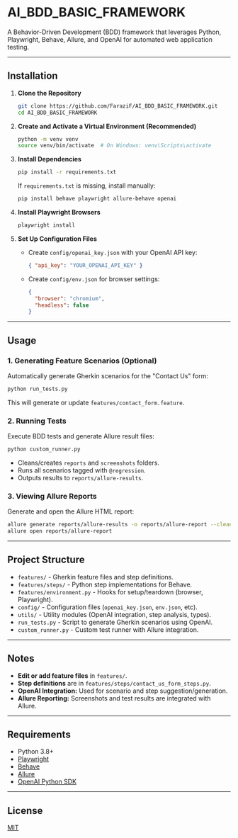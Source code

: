 # AI_BDD_BASIC_FRAMEWORK

A Behavior-Driven Development (BDD) framework that leverages Python, Playwright, Behave, Allure, and OpenAI for automated web application testing.

---

## Installation

1. **Clone the Repository**
    ```bash
    git clone https://github.com/FaraziF/AI_BDD_BASIC_FRAMEWORK.git
    cd AI_BDD_BASIC_FRAMEWORK
    ```

2. **Create and Activate a Virtual Environment (Recommended)**
    ```bash
    python -m venv venv
    source venv/bin/activate  # On Windows: venv\Scripts\activate
    ```

3. **Install Dependencies**
    ```bash
    pip install -r requirements.txt
    ```
    If `requirements.txt` is missing, install manually:
    ```bash
    pip install behave playwright allure-behave openai
    ```

4. **Install Playwright Browsers**
    ```bash
    playwright install
    ```

5. **Set Up Configuration Files**
    - Create `config/openai_key.json` with your OpenAI API key:
      ```json
      { "api_key": "YOUR_OPENAI_API_KEY" }
      ```
    - Create `config/env.json` for browser settings:
      ```json
      {
        "browser": "chromium",
        "headless": false
      }
      ```

---

## Usage

### 1. **Generating Feature Scenarios (Optional)**
Automatically generate Gherkin scenarios for the "Contact Us" form:
```bash
python run_tests.py
```
This will generate or update `features/contact_form.feature`.

### 2. **Running Tests**
Execute BDD tests and generate Allure result files:
```bash
python custom_runner.py
```
- Cleans/creates `reports` and `screenshots` folders.
- Runs all scenarios tagged with `@regression`.
- Outputs results to `reports/allure-results`.

### 3. **Viewing Allure Reports**
Generate and open the Allure HTML report:
```bash
allure generate reports/allure-results -o reports/allure-report --clean
allure open reports/allure-report
```

---

## Project Structure

- `features/` - Gherkin feature files and step definitions.
- `features/steps/` - Python step implementations for Behave.
- `features/environment.py` - Hooks for setup/teardown (browser, Playwright).
- `config/` - Configuration files (`openai_key.json`, `env.json`, etc).
- `utils/` - Utility modules (OpenAI integration, step analysis, types).
- `run_tests.py` - Script to generate Gherkin scenarios using OpenAI.
- `custom_runner.py` - Custom test runner with Allure integration.

---

## Notes

- **Edit or add feature files** in `features/`.
- **Step definitions** are in `features/steps/contact_us_form_steps.py`.
- **OpenAI Integration:** Used for scenario and step suggestion/generation.
- **Allure Reporting:** Screenshots and test results are integrated with Allure.

---

## Requirements

- Python 3.8+
- [Playwright](https://playwright.dev/python/docs/intro)
- [Behave](https://behave.readthedocs.io/en/stable/)
- [Allure](https://docs.qameta.io/allure/)
- [OpenAI Python SDK](https://github.com/openai/openai-python)

---

## License

[MIT](LICENSE)
